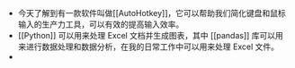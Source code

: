 - 今天了解到有一款软件叫做[[AutoHotkey]]，它可以帮助我们简化键盘和鼠标输入的生产力工具，可以有效的提高输入效率。
- [[Python]] 可以用来处理 Excel 文档并生成图表，其中 [[pandas]] 库可以用来进行数据处理和数据分析，在我的日常工作中可以用来处理 Excel 文件。
-